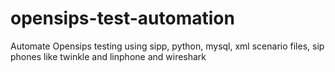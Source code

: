 # opensips-test-automation
Automate Opensips testing using sipp, python, mysql, xml scenario files, sip phones like twinkle and  linphone and  wireshark

